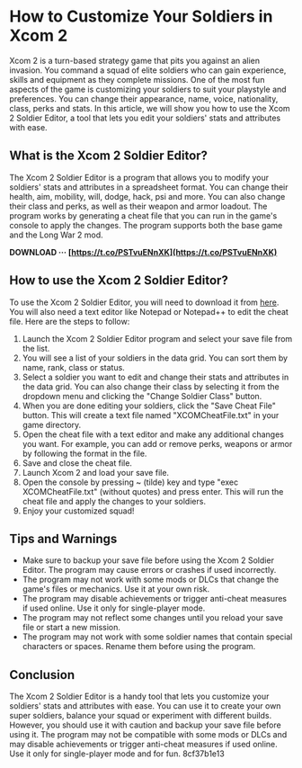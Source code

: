 # How to Customize Your Soldiers in Xcom 2
 
Xcom 2 is a turn-based strategy game that pits you against an alien invasion. You command a squad of elite soldiers who can gain experience, skills and equipment as they complete missions. One of the most fun aspects of the game is customizing your soldiers to suit your playstyle and preferences. You can change their appearance, name, voice, nationality, class, perks and stats. In this article, we will show you how to use the Xcom 2 Soldier Editor, a tool that lets you edit your soldiers' stats and attributes with ease.
 
## What is the Xcom 2 Soldier Editor?
 
The Xcom 2 Soldier Editor is a program that allows you to modify your soldiers' stats and attributes in a spreadsheet format. You can change their health, aim, mobility, will, dodge, hack, psi and more. You can also change their class and perks, as well as their weapon and armor loadout. The program works by generating a cheat file that you can run in the game's console to apply the changes. The program supports both the base game and the Long War 2 mod.
 
**DOWNLOAD ··· [https://t.co/PSTvuENnXK](https://t.co/PSTvuENnXK)**


 
## How to use the Xcom 2 Soldier Editor?
 
To use the Xcom 2 Soldier Editor, you will need to download it from [here](https://github.com/KingMob4313/Xcom2CheatFileCreator/releases). You will also need a text editor like Notepad or Notepad++ to edit the cheat file. Here are the steps to follow:
 
1. Launch the Xcom 2 Soldier Editor program and select your save file from the list.
2. You will see a list of your soldiers in the data grid. You can sort them by name, rank, class or status.
3. Select a soldier you want to edit and change their stats and attributes in the data grid. You can also change their class by selecting it from the dropdown menu and clicking the "Change Soldier Class" button.
4. When you are done editing your soldiers, click the "Save Cheat File" button. This will create a text file named "XCOMCheatFile.txt" in your game directory.
5. Open the cheat file with a text editor and make any additional changes you want. For example, you can add or remove perks, weapons or armor by following the format in the file.
6. Save and close the cheat file.
7. Launch Xcom 2 and load your save file.
8. Open the console by pressing ~ (tilde) key and type "exec XCOMCheatFile.txt" (without quotes) and press enter. This will run the cheat file and apply the changes to your soldiers.
9. Enjoy your customized squad!

## Tips and Warnings

- Make sure to backup your save file before using the Xcom 2 Soldier Editor. The program may cause errors or crashes if used incorrectly.
- The program may not work with some mods or DLCs that change the game's files or mechanics. Use it at your own risk.
- The program may disable achievements or trigger anti-cheat measures if used online. Use it only for single-player mode.
- The program may not reflect some changes until you reload your save file or start a new mission.
- The program may not work with some soldier names that contain special characters or spaces. Rename them before using the program.

## Conclusion
 
The Xcom 2 Soldier Editor is a handy tool that lets you customize your soldiers' stats and attributes with ease. You can use it to create your own super soldiers, balance your squad or experiment with different builds. However, you should use it with caution and backup your save file before using it. The program may not be compatible with some mods or DLCs and may disable achievements or trigger anti-cheat measures if used online. Use it only for single-player mode and for fun.
 8cf37b1e13
 
